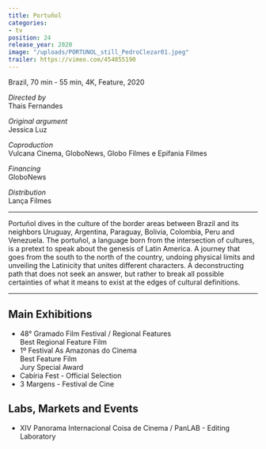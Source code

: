 ```yaml
---
title: Portuñol
categories:
- tv
position: 24
release_year: 2020
image: "/uploads/PORTUNOL_still_PedroClezar01.jpeg"
trailer: https://vimeo.com/454855190
---
```


Brazil, 70 min - 55 min, 4K, Feature, 2020

_Directed by_  
Thais Fernandes

_Original argument_  
Jessica Luz

_Coproduction_  
Vulcana Cinema, GloboNews, Globo Filmes e Epifania Filmes

_Financing_  
GloboNews

_Distribution_  
Lança Filmes

---

Portuñol dives in the culture of the border areas between Brazil and its neighbors Uruguay, Argentina, Paraguay, Bolivia, Colombia, Peru and Venezuela. The portuñol, a language born from the intersection of cultures, is a pretext to speak about the genesis of Latin America. A journey that goes from the south to the north of the country, undoing physical limits and unveiling the Latinicity that unites different characters. A deconstructing path that does not seek an answer, but rather to break all possible certainties of what it means to exist at the edges of cultural definitions.

---

## Main Exhibitions

- 48° Gramado Film Festival / Regional Features  
  Best Regional Feature Film
- 1º Festival As Amazonas do Cinema  
  Best Feature Film  
  Jury Special Award
- Cabíria Fest - Official Selection
- 3 Margens - Festival de Cine

## Labs, Markets and Events

- XIV Panorama Internacional Coisa de Cinema / PanLAB - Editing Laboratory
